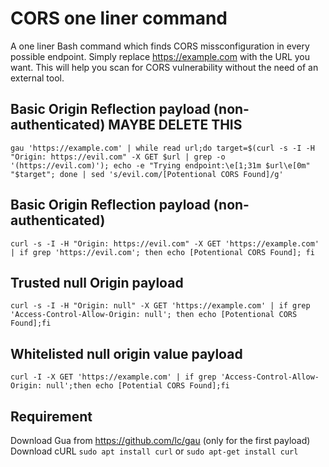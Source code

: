 # CORS one liner command

A one liner Bash command which finds CORS missconfiguration in every possible endpoint. Simply replace https://example.com with the URL you want. This will help you scan for CORS vulnerability without the need of an external tool.

## Basic Origin Reflection payload (non-authenticated) MAYBE DELETE THIS

`gau 'https://example.com' | while read url;do target=$(curl -s -I -H "Origin: https://evil.com" -X GET $url | grep -o '(https://evil.com)'); echo -e "Trying endpoint:\e[1;31m $url\e[0m" "$target"; done | sed 's/evil.com/[Potentional CORS Found]/g'`

## Basic Origin Reflection payload (non-authenticated)

`curl -s -I -H "Origin: https://evil.com" -X GET 'https://example.com' | if grep 'https://evil.com'; then echo [Potentional CORS Found]; fi`

## Trusted null Origin payload
`curl -s -I -H "Origin: null" -X GET 'https://example.com' | if grep 'Access-Control-Allow-Origin: null'; then echo [Potentional CORS Found];fi`

## Whitelisted null origin value payload
`curl -I -X GET 'https://example.com' | if grep 'Access-Control-Allow-Origin: null';then echo [Potential CORS Found];fi`


## Requirement

Download Gua from https://github.com/lc/gau (only for the first payload)
Download cURL `sudo apt install curl` or `sudo apt-get install curl`
